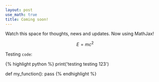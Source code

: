 ```yaml
---
layout: post
use_math: true
title: Coming soon!
---
```


Watch this space for thoughts, news and updates.
Now using MathJax! 

$$E=mc^2$$

Testing `code`:

{% highlight python %}
print('testing testing 123')

def my_function():
    pass
{% endhighlight %}
